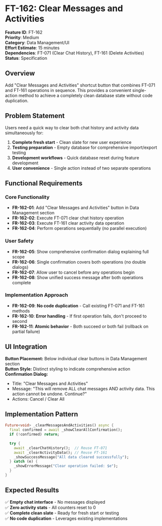 # FT-162: Clear Messages and Activities

**Feature ID**: FT-162  
**Priority**: Medium  
**Category**: Data Management/UI  
**Effort Estimate**: 15 minutes  
**Dependencies**: FT-071 (Clear Chat History), FT-161 (Delete Activities)  
**Status**: Specification  

## Overview

Add "Clear Messages and Activities" shortcut button that combines FT-071 and FT-161 operations in sequence. This provides a convenient single-action method to achieve a completely clean database state without code duplication.

## Problem Statement

Users need a quick way to clear both chat history and activity data simultaneously for:
1. **Complete fresh start** - Clean slate for new user experience
2. **Testing preparation** - Empty database for comprehensive import/export testing
3. **Development workflows** - Quick database reset during feature development
4. **User convenience** - Single action instead of two separate operations

## Functional Requirements

### Core Functionality
- **FR-162-01**: Add "Clear Messages and Activities" button in Data Management section
- **FR-162-02**: Execute FT-071 clear chat history operation
- **FR-162-03**: Execute FT-161 clear activity data operation
- **FR-162-04**: Perform operations sequentially (no parallel execution)

### User Safety
- **FR-162-05**: Show comprehensive confirmation dialog explaining full scope
- **FR-162-06**: Single confirmation covers both operations (no double dialogs)
- **FR-162-07**: Allow user to cancel before any operations begin
- **FR-162-08**: Show unified success message after both operations complete

### Implementation Approach
- **FR-162-09**: **No code duplication** - Call existing FT-071 and FT-161 methods
- **FR-162-10**: **Error handling** - If first operation fails, don't proceed to second
- **FR-162-11**: **Atomic behavior** - Both succeed or both fail (rollback on partial failure)

## UI Integration

**Button Placement:** Below individual clear buttons in Data Management section  
**Button Style:** Distinct styling to indicate comprehensive action  
**Confirmation Dialog:**
- Title: "Clear Messages and Activities"
- Message: "This will remove ALL chat messages AND activity data. This action cannot be undone. Continue?"
- Actions: Cancel / Clear All

## Implementation Pattern

```dart
Future<void> _clearMessagesAndActivities() async {
  final confirmed = await _showClearAllConfirmation();
  if (!confirmed) return;
  
  try {
    await _clearChatHistory();  // Reuse FT-071
    await _clearActivityData(); // Reuse FT-161
    _showSuccessMessage("All data cleared successfully");
  } catch (e) {
    _showErrorMessage("Clear operation failed: $e");
  }
}
```

## Expected Results

✅ **Empty chat interface** - No messages displayed  
✅ **Zero activity stats** - All counters reset to 0  
✅ **Complete clean slate** - Ready for fresh start or testing  
✅ **No code duplication** - Leverages existing implementations
